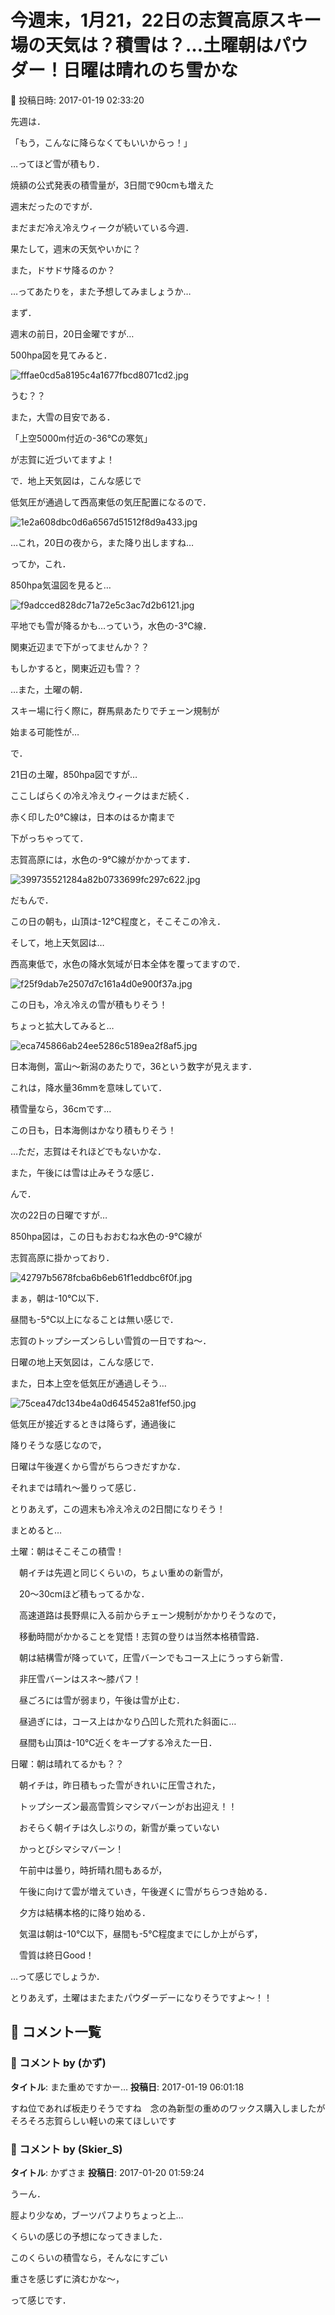 # 今週末，1月21，22日の志賀高原スキー場の天気は？積雪は？…土曜朝はパウダー！日曜は晴れのち雪かな

📅 投稿日時: 2017-01-19 02:33:20

先週は．


「もう，こんなに降らなくてもいいからっ！」


…ってほど雪が積もり．


焼額の公式発表の積雪量が，3日間で90cmも増えた


週末だったのですが．





まだまだ冷え冷えウィークが続いている今週．


果たして，週末の天気やいかに？


また，ドサドサ降るのか？


…ってあたりを，また予想してみましょうか…





まず．


週末の前日，20日金曜ですが…


500hpa図を見てみると．




![fffae0cd5a8195c4a1677fbcd8071cd2.jpg](images/fffae0cd5a8195c4a1677fbcd8071cd2.jpg)




うむ？？


また，大雪の目安である．


「上空5000m付近の-36℃の寒気」


が志賀に近づいてますよ！


で．地上天気図は，こんな感じで


低気圧が通過して西高東低の気圧配置になるので．




![1e2a608dbc0d6a6567d51512f8d9a433.jpg](images/1e2a608dbc0d6a6567d51512f8d9a433.jpg)




…これ，20日の夜から，また降り出しますね…





ってか，これ．


850hpa気温図を見ると…




![f9adcced828dc71a72e5c3ac7d2b6121.jpg](images/f9adcced828dc71a72e5c3ac7d2b6121.jpg)




平地でも雪が降るかも…っていう，水色の-3℃線．


関東近辺まで下がってませんか？？


もしかすると，関東近辺も雪？？


…また，土曜の朝．


スキー場に行く際に，群馬県あたりでチェーン規制が


始まる可能性が…





で．


21日の土曜，850hpa図ですが…


ここしばらくの冷え冷えウィークはまだ続く．


赤く印した0℃線は，日本のはるか南まで


下がっちゃってて．


志賀高原には，水色の-9℃線がかかってます．




![399735521284a82b0733699fc297c622.jpg](images/399735521284a82b0733699fc297c622.jpg)




だもんで．


この日の朝も，山頂は-12℃程度と，そこそこの冷え．





そして，地上天気図は…


西高東低で，水色の降水気域が日本全体を覆ってますので．




![f25f9dab7e2507d7c161a4d0e900f37a.jpg](images/f25f9dab7e2507d7c161a4d0e900f37a.jpg)




この日も，冷え冷えの雪が積もりそう！





ちょっと拡大してみると…




![eca745866ab24ee5286c5189ea2f8af5.jpg](images/eca745866ab24ee5286c5189ea2f8af5.jpg)




日本海側，富山～新潟のあたりで，36という数字が見えます．


これは，降水量36mmを意味していて．


積雪量なら，36cmです…


この日も，日本海側はかなり積もりそう！


…ただ，志賀はそれほどでもないかな．


また，午後には雪は止みそうな感じ．





んで．


次の22日の日曜ですが…


850hpa図は，この日もおおむね水色の-9℃線が


志賀高原に掛かっており．




![42797b5678fcba6b6eb61f1eddbc6f0f.jpg](images/42797b5678fcba6b6eb61f1eddbc6f0f.jpg)




まぁ，朝は-10℃以下．


昼間も-5℃以上になることは無い感じで．


志賀のトップシーズンらしい雪質の一日ですね～．





日曜の地上天気図は，こんな感じで．


また，日本上空を低気圧が通過しそう…




![75cea47dc134be4a0d645452a81fef50.jpg](images/75cea47dc134be4a0d645452a81fef50.jpg)




低気圧が接近するときは降らず，通過後に


降りそうな感じなので，


日曜は午後遅くから雪がちらつきだすかな．


それまでは晴れ～曇りって感じ．





とりあえず，この週末も冷え冷えの2日間になりそう！





まとめると…





土曜：朝はそこそこの積雪！


　朝イチは先週と同じくらいの，ちょい重めの新雪が，


　20～30cmほど積もってるかな．


　高速道路は長野県に入る前からチェーン規制がかかりそうなので，


　移動時間がかかることを覚悟！志賀の登りは当然本格積雪路．


　朝は結構雪が降っていて，圧雪バーンでもコース上にうっすら新雪．


　非圧雪バーンはスネ～膝パフ！


　昼ごろには雪が弱まり，午後は雪が止む．


　昼過ぎには，コース上はかなり凸凹した荒れた斜面に…


　昼間も山頂は-10℃近くをキープする冷えた一日．





日曜：朝は晴れてるかも？？


　朝イチは，昨日積もった雪がきれいに圧雪された，


　トップシーズン最高雪質シマシマバーンがお出迎え！！


　おそらく朝イチは久しぶりの，新雪が乗っていない


　かっとびシマシマバーン！


　午前中は曇り，時折晴れ間もあるが，


　午後に向けて雲が増えていき，午後遅くに雪がちらつき始める．


　夕方は結構本格的に降り始める．


　気温は朝は-10℃以下，昼間も-5℃程度までにしか上がらず，


　雪質は終日Good！





…って感じでしょうか．





とりあえず，土曜はまたまたパウダーデーになりそうですよ～！！

## 💬 コメント一覧

### 💬 コメント by (かず)
**タイトル**: また重めですかー…
**投稿日**: 2017-01-19 06:01:18

すね位であれば板走りそうですね　念の為新型の重めのワックス購入しましたが　そろそろ志賀らしい軽いの来てほしいです

### 💬 コメント by (Skier_S)
**タイトル**: かずさま
**投稿日**: 2017-01-20 01:59:24

うーん．

脛より少なめ，ブーツパフよりちょっと上…

くらいの感じの予想になってきました．

このくらいの積雪なら，そんなにすごい

重さを感じずに済むかな～，

って感じです．

